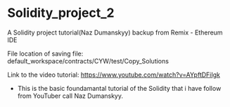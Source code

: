 # Solidity_project_2
A Solidity project tutorial(Naz Dumanskyy) backup from Remix - Ethereum IDE

File location of saving file:
default_workspace/contracts/CYW/test/Copy_Solutions

Link to the video tutorial: 
https://www.youtube.com/watch?v=AYpftDFiIgk

* This is the basic foundamantal tutorial of the Solidity that i have follow from YouTuber call Naz Dumanskyy.
